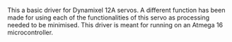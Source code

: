 This a basic driver for Dynamixel 12A servos. A different function has been made for using each of the functionalities of this servo as processing needed to be minimised. This driver is meant for running on an Atmega 16 microcontroller.
